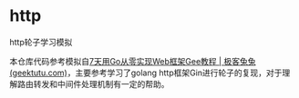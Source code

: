 # http
http轮子学习模拟

本仓库代码参考模拟自[7天用Go从零实现Web框架Gee教程 | 极客兔兔 (geektutu.com)](https://geektutu.com/post/gee.html)，主要参考学习了golang http框架Gin进行轮子的复现，对于理解路由转发和中间件处理机制有一定的帮助。
